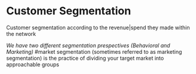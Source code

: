 # Customer Segmentation 
<p>Customer segmentation according to the revenue|spend they made within the network</p>
<i>We have two different segmentation prespectives (Behavioral and Marketing)</i>
#market segmentation (sometimes referred to as marketing segmentation) is the practice of dividing your target market into approachable groups
